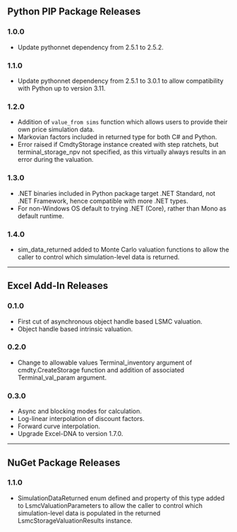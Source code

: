
## Python PIP Package Releases
### 1.0.0
* Update pythonnet dependency from 2.5.1 to 2.5.2.

### 1.1.0
* Update pythonnet dependency from 2.5.1 to 3.0.1 to allow compatibility with Python up to version 3.11.

### 1.2.0
* Addition of `value_from sims` function which allows users to provide their
own price simulation data.
* Markovian factors included in returned type for both C# and Python.
* Error raised if CmdtyStorage instance created with step ratchets, but 
terminal_storage_npv not specified, as this virtually always results in an 
error during the valuation.

### 1.3.0
* .NET binaries included in Python package target .NET Standard, not .NET Framework, hence compatible with
more .NET types.
* For non-Windows OS default to trying .NET (Core), rather than Mono as default runtime.

### 1.4.0
* sim_data_returned added to Monte Carlo valuation functions to allow the caller to control which simulation-level
data is returned.

---
## Excel Add-In Releases

### 0.1.0
* First cut of asynchronous object handle based LSMC valuation.
* Object handle based intrinsic valuation.

### 0.2.0
* Change to allowable values Terminal_inventory argument of cmdty.CreateStorage function and addition of
associated Terminal_val_param argument.

### 0.3.0
* Async and blocking modes for calculation.
* Log-linear interpolation of discount factors.
* Forward curve interpolation.
* Upgrade Excel-DNA to version 1.7.0.

---
## NuGet Package Releases
### 1.1.0
* SimulationDataReturned enum defined and property of this type added to LsmcValuationParameters to allow the caller to control which simulation-level
data is populated in the returned LsmcStorageValuationResults instance.
